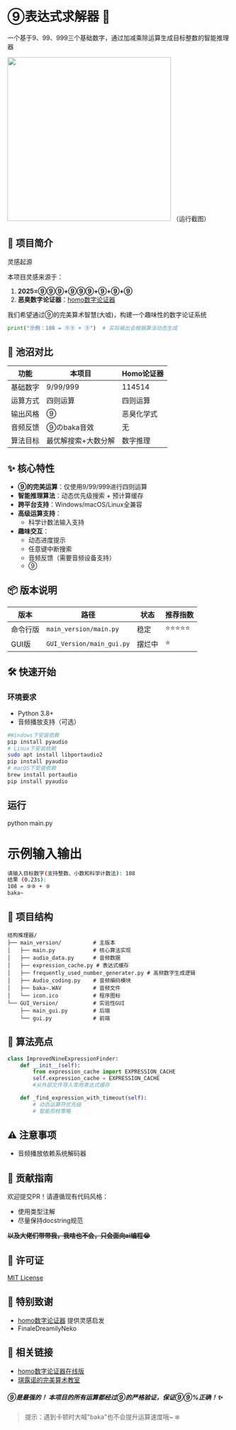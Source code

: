 # ⑨表达式求解器 🧊

一个基于9、99、999三个基础数字，通过加减乘除运算生成目标整数的智能推理器

<img title="" src="https://s3.bmp.ovh/imgs/2025/02/12/82641ee40331811a.png" alt="" width="369"> 
（运行截图）

## 📖 项目简介

灵感起源

本项目灵感来源于：

1. **2025=⑨⑨⑨+⑨⑨⑨+⑨+⑨+⑨**
2. **恶臭数字论证器**：[homo数字论证器](https://lab.magiconch.com/homo/)

我们希望通过⑨的完美算术智慧(大嘘)，构建一个趣味性的数字论证系统

```python
print("示例：108 = ⑨⑨ + ⑨")  # 实际输出会根据算法动态生成
```

## 🧩 池沼对比

| 功能   | 本项目      | Homo论证器 |
| ---- | -------- | ------- |
| 基础数字 | 9/99/999 | 114514  |
| 运算方式 | 四则运算     | 四则运算    |
| 输出风格 | ⑨        | 恶臭化学式   |
| 音频反馈 | ⑨のbaka音效 | 无       |
| 算法目标 | 最优解搜索+大数分解    | 数字推理    |

## ✨ 核心特性

- **⑨的完美运算**：仅使用9/99/999进行四则运算
- **智能推理算法**：动态优先级搜索 + 预计算缓存
- **跨平台支持**：Windows/macOS/Linux全兼容
- **高级运算支持**：
  - 科学计数法输入支持
- **趣味交互**：
  - 动态进度提示
  - 任意键中断搜索
  - 音频反馈（需要音频设备支持）
  - ⑨ 

## 📦 版本说明

| 版本   | 路径                        | 状态  | 推荐指数  |
| ---- | ------------------------- | --- | ----- |
| 命令行版 | `main_version/main.py`      | 稳定  | ⭐⭐⭐⭐⭐ |
| GUI版 | `GUI_Version/main_gui.py` | 摆烂中 | ⭐     |

## 🛠️ 快速开始

### 环境要求

- Python 3.8+
- 音频播放支持（可选）

```bash
#Windows下安装依赖
pip install pyaudio
# Linux下安装依赖
sudo apt install libportaudio2
pip install pyaudio
# macOS下安装依赖
brew install portaudio
pip install pyaudio
```

## 运行
python main.py

# 示例输入输出
```bash
请输入目标数字(支持整数、小数和科学计数法): 108
结果 (0.23s):
108 = ⑨⑨ + ⑨
baka~ 
```

## 📂 项目结构

```
结构推理器/
├── main_version/          # 主版本
│   ├── main.py            # 核心算法实现
│   ├── audio_data.py      # 音频数据
│   ├── expression_cache.py # 表达式缓存
│   ├── frequently_used_number_generater.py # 高频数字生成逻辑
│   ├── Audio_coding.py    # 音频编码模块
│   ├── baka~.WAV          # 音频文件
│   └── icon.ico           # 程序图标
└── GUI_Version/           # 实验性GUI
    ├── main_gui.py        # 后端
    └── gui.py             # 前端                   
```

## 🧠 算法亮点

```python
class ImprovedNineExpressionFinder:
    def __init__(self):
        from expression_cache import EXPRESSION_CACHE
        self.expression_cache = EXPRESSION_CACHE
        #从外部文件导入常用表达式缓存

    def _find_expression_with_timeout(self):
        # 动态运算符优先级
        # 智能剪枝策略
```

## ⚠️ 注意事项

- 音频播放依赖系统解码器 

## 🤝 贡献指南

欢迎提交PR！请遵循现有代码风格：

- 使用类型注解
- 尽量保持docstring规范

**~~以及大佬们带带我，我啥也不会，只会面向ai编程😭~~** 

## 📜 许可证

   [MIT License](LICENSE)  

## 🌟 特别致谢

- [homo数字论证器](https://github.com/itorr/homo) 提供灵感启发
- FinaleDreamilyNeko

## **🔗 相关链接**

- [homo数字论证器在线版](https://lab.magiconch.com/homo/)
- [琪露诺的完美算术教室](https://www.bilibili.com/video/BV1rs41197Xn) 

##### **⑨是最强的！** 本项目的所有运算都经过⑨的严格验证，保证⑨⑨%正确！✨

> 提示：遇到卡顿时大喊"baka"也不会提升运算速度哦~ ❄️
